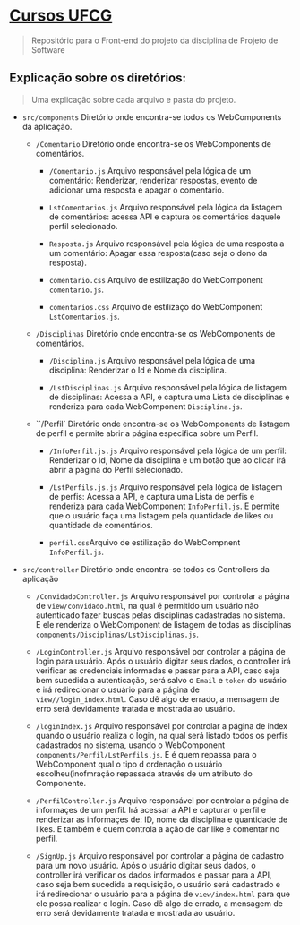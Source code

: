 # [Cursos UFCG](link)
> Repositório para o Front-end do projeto da disciplina de Projeto de Software

## Explicação sobre os diretórios:
> Uma explicação sobre cada arquivo e pasta do projeto.

- `src/components` Diretório onde encontra-se todos os WebComponents da aplicação.
    - `/Comentario` Diretório onde encontra-se os WebComponents de comentários.
        - `/Comentario.js` Arquivo responsável pela lógica de um comentário: Renderizar, renderizar respostas, evento de adicionar uma resposta e apagar o comentário.

        - `LstComentarios.js` Arquivo responsável pela lógica da listagem de comentários: acessa API e captura os comentários daquele perfil selecionado.

        - `Resposta.js` Arquivo responsável pela lógica de uma resposta a um comentário: Apagar essa resposta(caso seja o dono da resposta).
        
        - `comentario.css` Arquivo de estilização do WebComponent `comentario.js`.
        
        - `comentarios.css` Arquivo de estilizaço do WebComponent `LstComentarios.js`.
    
    - `/Disciplinas` Diretório onde encontra-se os WebComponents de comentários.
        - `/Disciplina.js` Arquivo responsável pela lógica de uma disciplina: Renderizar o Id e Nome da disciplina.
        
        - `/LstDisciplinas.js` Arquivo responsável pela lógica de listagem de disciplinas: Acessa a API, e captura uma Lista de disciplinas e renderiza para cada WebComponent `Disciplina.js`.

    - ``/Perfil` Diretório onde encontra-se os WebComponents de listagem de perfil e permite abrir a página especifica sobre um Perfil.
        - `/InfoPerfil.js.js` Arquivo responsável pela lógica de um perfil: Renderizar o Id, Nome da disciplina e um botão que ao clicar irá abrir a página do Perfil selecionado.
        
        - `/LstPerfils.js.js` Arquivo responsável pela lógica de listagem de perfis: Acessa a API, e captura uma Lista de perfis e renderiza para cada WebComponent `InfoPerfil.js`. E permite que o usuário faça uma listagem pela quantidade de likes ou quantidade de comentários.
        
        - `perfil.css`Arquivo de estilização do WebCompnent `InfoPerfil.js`.

- `src/controller` Diretório onde encontra-se todos os Controllers da aplicação
    - `/ConvidadoController.js` Arquivo responsável por controlar a página de `view/convidado.html`, na qual é permitido um usuário não autenticado fazer buscas pelas disciplinas cadastradas no sistema. E ele renderiza o WebComponent de listagem de todas as disciplinas `components/Disciplinas/LstDisciplinas.js`.
    
    - `/LoginController.js` Arquivo responsável por controlar a página de login para usuário. Após o usuário digitar seus dados, o controller irá verificar as credenciais informadas e passar para a API, caso seja bem sucedida a autenticação, será salvo o `Email` e `token` do usuário e irá redirecionar o usuário para a página de `view//login_index.html`. Caso dê algo de errado, a mensagem de erro será devidamente tratada e mostrada ao usuário.
    
    - `/loginIndex.js` Arquivo responsável por controlar a página de index quando o usuário realiza o login, na qual será listado todos os perfis cadastrados no sistema, usando o WebComponent `components/Perfil/LstPerfils.js`. E é quem repassa para o WebComponent qual o tipo d ordenação o usuário escolheu(inofmração repassada através de um atributo do Componente.
    
    - `/PerfilController.js` Arquivo responsável por controlar a página de informaçes de um perfil. Irá acessar a API e capturar o perfil e renderizar as informaçes de: ID, nome da disciplina e quantidade de likes. E também é quem controla a ação de dar like e comentar no perfil.
    
    - `/SignUp.js` Arquivo responsável por controlar a página de cadastro para um novo usuário. Após o usuário digitar seus dados, o controller irá verificar os dados informados e passar para a API, caso seja bem sucedida a requisição, o usuário será cadastrado e irá redirecionar o usuário para a página de `view/index.html` para que ele possa realizar o login. Caso dê algo de errado, a mensagem de erro será devidamente tratada e mostrada ao usuário.
    
    
    
    
